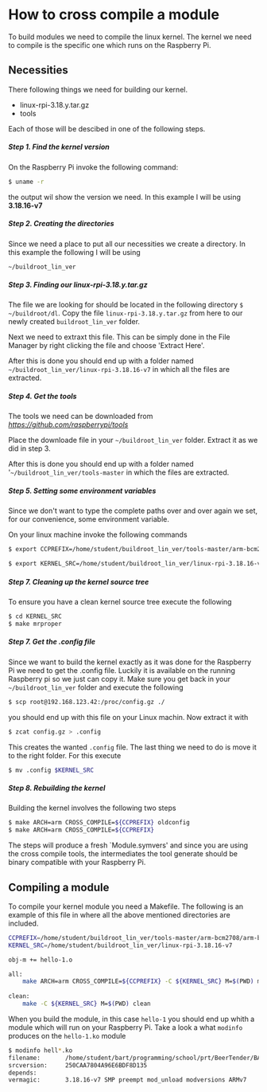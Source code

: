 # How to cross compile a module

To build modules we need to compile the linux kernel. The kernel we need to compile is the specific one which runs on the Raspberry Pi.
## Necessities
There following things we need for building our kernel.
-   linux-rpi-3.18.y.tar.gz
-   tools

Each of those will be descibed in one of the following steps.

##### Step 1. Find the kernel version
On the Raspberry Pi invoke the following command:
```sh
$ uname -r
```
the output wil show the version we need. In this example I will be using **3.18.16-v7**

##### Step 2. Creating the directories
Since we need a place to put all our necessities we create a directory. In this example the following I will be using  
```sh
~/buildroot_lin_ver
```
##### Step 3. Finding our linux-rpi-3.18.y.tar.gz
The file we are looking for should be located in the following directory
`$ ~/buildroot/dl`. Copy the file `linux-rpi-3.18.y.tar.gz` from here to our newly created `buildroot_lin_ver` folder.

Next we need to extraxt this file. This can be simply done in the File Manager by right clicking the file and choose 'Extract Here'. 

After this is done you should end up with a folder named `~/buildroot_lin_ver/linux-rpi-3.18.16-v7` in which all the files are extracted. 

##### Step 4. Get the tools
The tools we need can be downloaded from
*https://github.com/raspberrypi/tools* 

Place the downloade file in your `~/buildroot_lin_ver` folder. Extract it as we did in step 3.

After this is done you should end up with a folder named
'`~/buildroot_lin_ver/tools-master` in which the files are extracted.

##### Step 5. Setting some environment variables
Since we don't want to type the complete paths over and over again we set, for our convenience, some environment variable.

On your linux machine invoke the following commands
```sh
$ export CCPREFIX=/home/student/buildroot_lin_ver/tools-master/arm-bcm2708/arm-bcm2708-linux-gnueabi/bin/bcm2708-linux-gnueabi-
```
```sh
$ export KERNEL_SRC=/home/student/buildroot_lin_ver/linux-rpi-3.18.16-v7
```
##### Step 7. Cleaning up the kernel source tree
To ensure you have a clean kernel source tree execute the following
```sh
$ cd KERNEL_SRC
$ make mrproper
```
##### Step 7. Get the .config file
Since we want to build the kernel exactly as it was done for the Raspberry Pi we need to get the .config file. Luckily it is available on the running Raspberry pi so we just can copy it. Make sure you get back in your `~/buildroot_lin_ver` folder and execute the following
```sh
$ scp root@192.168.123.42:/proc/config.gz ./
```
you should end up with this file on your Linux machin. Now extract it with
```sh
$ zcat config.gz > .config
```
This creates the wanted `.config` file. The last thing we need to do is move it to the right folder. For this execute
```sh
$ mv .config $KERNEL_SRC
```
##### Step 8. Rebuilding the kernel
Building the kernel involves the following two steps
```sh
$ make ARCH=arm CROSS_COMPILE=${CCPREFIX} oldconfig
$ make ARCH=arm CROSS_COMPILE=${CCPREFIX}
```
The steps will produce a fresh `Module.symvers' and since you are using the cross compile tools, the intermediates the tool generate should be binary compatible with your Raspberry Pi.

## Compiling a module
To compile your kernel module you need a Makefile. The following is an example of this file in where all the above mentioned directories are included.
```sh
CCPREFIX=/home/student/buildroot_lin_ver/tools-master/arm-bcm2708/arm-bcm2708-linux-gnueabi/bin/arm-bcm2708-linux-gnueabi-
KERNEL_SRC=/home/student/buildroot_lin_ver/linux-rpi-3.18.16-v7

obj-m += hello-1.o

all:
	make ARCH=arm CROSS_COMPILE=${CCPREFIX} -C ${KERNEL_SRC} M=$(PWD) modules
	
clean:
	make -C ${KERNEL_SRC} M=$(PWD) clean
```
When you build the module, in this case `hello-1` you should end up whith a module which will run on your Raspberry Pi. Take a look a what `modinfo` produces on the `hello-1.ko` module
```sh
$ modinfo hell*.ko
filename:       /home/student/bart/programming/school/prt/BeerTender/BART/software/helloworld_pi_module/hello-1.ko
srcversion:     250CAA7804A96E6BDF8D135
depends:        
vermagic:       3.18.16-v7 SMP preempt mod_unload modversions ARMv7 
```
 






